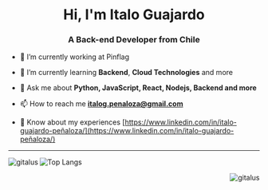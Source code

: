 <h1 align="center">Hi, I'm Italo Guajardo</h1>
<h3 align="center">A Back-end Developer from Chile</h3>

- 🔭 I’m currently working at Pinflag

- 🌱 I’m currently learning **Backend**, **Cloud Technologies** and more

- 💬 Ask me about **Python, JavaScript, React, Nodejs, Backend and more**

- 📫 How to reach me **italog.penaloza@gmail.com**

- 📄 Know about my experiences [https://www.linkedin.com/in/italo-guajardo-peñaloza/](https://www.linkedin.com/in/italo-guajardo-peñaloza/)

---
![Top Langs](https://github-readme-stats.vercel.app/api/top-langs/?username=gitalus)
<img align="left" src="https://github-readme-streak-stats.herokuapp.com/?user=gitalus" alt="gitalus" />

<img align="right" src="https://github-readme-stats.vercel.app/api?username=gitalus&show_icons=true&theme=radical" alt="gitalus" />
